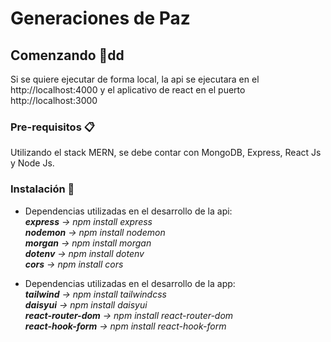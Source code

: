 # Generaciones de Paz

## Comenzando 🚀dd

Si se quiere ejecutar de forma local, la api se ejecutara en el http://localhost:4000 y el aplicativo de react en el puerto http://localhost:3000

### Pre-requisitos 📋

Utilizando el stack MERN, se debe contar con MongoDB, Express, React Js y Node Js.

### Instalación 🔧
* Dependencias utilizadas en el desarrollo de la api:<br>
  ***express** -> npm install express*<br>
  ***nodemon** -> npm install nodemon*<br>
  ***morgan** -> npm install morgan*<br>
  ***dotenv** -> npm install dotenv*<br>
  ***cors** -> npm install cors*<br>

* Dependencias utilizadas en el desarrollo de la app:<br>
  ***tailwind** -> npm install tailwindcss*<br>
  ***daisyui** -> npm install daisyui*<br>
  ***react-router-dom** -> npm install react-router-dom*<br>
  ***react-hook-form** -> npm install react-hook-form*<br>


